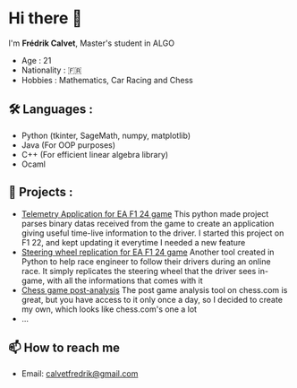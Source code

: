 # Hi there 👋

  
I'm **Frédrik Calvet**, Master's student in ALGO
- Age : 21
- Nationality : 🇫🇷
- Hobbies : Mathematics, Car Racing and Chess

## 🛠️ Languages : 
-  Python (tkinter, SageMath, numpy, matplotlib)
-  Java (For OOP purposes)
-  C++ (For efficient linear algebra library)
-  Ocaml

## 🚀 Projects :
- [Telemetry Application for EA F1 24 game](https://github.com/Fredrik2002/f1-24-telemetry-application) This python made project parses binary datas received from the game to create an application giving useful time-live information to the driver. I started this project on F1 22, and kept updating it everytime I needed a new feature
- [Steering wheel replication for EA F1 24 game](https://github.com/Fredrik2002/f1-24-steering-wheel-replication) Another tool created in Python to help race engineer to follow their drivers during an online race. It simply replicates the steering wheel that the driver sees in-game, with all the informations that comes with it
- [Chess game post-analysis](https://github.com/Fredrik2002/Game-analysis) The post game analysis tool on chess.com is great, but you have access to it only once a day, so I decided to create my own, which looks like chess.com's one a lot
- ...

## 📫 How to reach me
- Email: [calvetfredrik@gmail.com](mailto:calvetfredrik@gmail.com)

<!--
**Fredrik2002/Fredrik2002** is a ✨ _special_ ✨ repository because its `README.md` (this file) appears on your GitHub profile.

Here are some ideas to get you started:

- 🔭 I’m currently working on ...
- 🌱 I’m currently learning ...
- 👯 I’m looking to collaborate on ...
- 🤔 I’m looking for help with ...
- 💬 Ask me about ...
- 📫 How to reach me: ...
- 😄 Pronouns: ...
- ⚡ Fun fact: ...
-->

